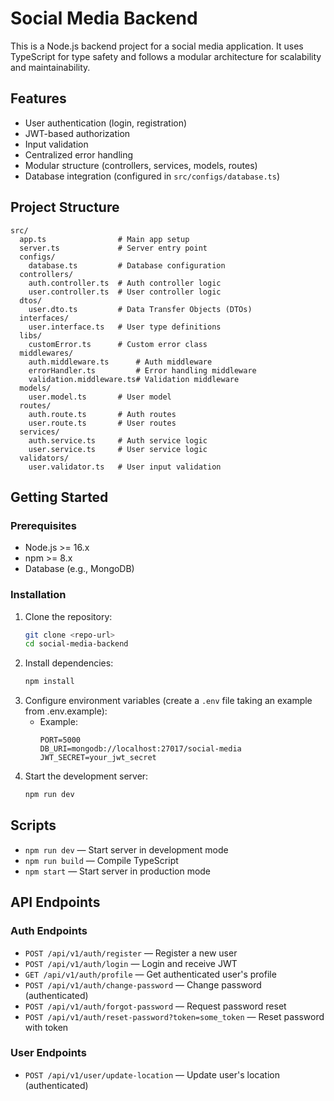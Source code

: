 # Social Media Backend

This is a Node.js backend project for a social media application. It uses TypeScript for type safety and follows a modular architecture for scalability and maintainability.

## Features
- User authentication (login, registration)
- JWT-based authorization
- Input validation
- Centralized error handling
- Modular structure (controllers, services, models, routes)
- Database integration (configured in `src/configs/database.ts`)

## Project Structure

```
src/
  app.ts                # Main app setup
  server.ts             # Server entry point
  configs/
    database.ts         # Database configuration
  controllers/
    auth.controller.ts  # Auth controller logic
    user.controller.ts  # User controller logic
  dtos/
    user.dto.ts         # Data Transfer Objects (DTOs)
  interfaces/
    user.interface.ts   # User type definitions
  libs/
    customError.ts      # Custom error class
  middlewares/
    auth.middleware.ts      # Auth middleware
    errorHandler.ts         # Error handling middleware
    validation.middleware.ts# Validation middleware
  models/
    user.model.ts       # User model
  routes/
    auth.route.ts       # Auth routes
    user.route.ts       # User routes
  services/
    auth.service.ts     # Auth service logic
    user.service.ts     # User service logic
  validators/
    user.validator.ts   # User input validation
```

## Getting Started

### Prerequisites
- Node.js >= 16.x
- npm >= 8.x
- Database (e.g., MongoDB)

### Installation
1. Clone the repository:
   ```bash
   git clone <repo-url>
   cd social-media-backend
   ```
2. Install dependencies:
   ```bash
   npm install
   ```
3. Configure environment variables (create a `.env` file taking an example from .env.example):
   - Example:
     ```env
     PORT=5000
     DB_URI=mongodb://localhost:27017/social-media
     JWT_SECRET=your_jwt_secret
     ```
4. Start the development server:
   ```bash
   npm run dev
   ```

## Scripts
- `npm run dev` — Start server in development mode
- `npm run build` — Compile TypeScript
- `npm start` — Start server in production mode

## API Endpoints

### Auth Endpoints
- `POST /api/v1/auth/register` — Register a new user
- `POST /api/v1/auth/login` — Login and receive JWT
- `GET /api/v1/auth/profile` — Get authenticated user's profile
- `POST /api/v1/auth/change-password` — Change password (authenticated)
- `POST /api/v1/auth/forgot-password` — Request password reset
- `POST /api/v1/auth/reset-password?token=some_token` — Reset password with token

### User Endpoints
- `POST /api/v1/user/update-location` — Update user's location (authenticated)

